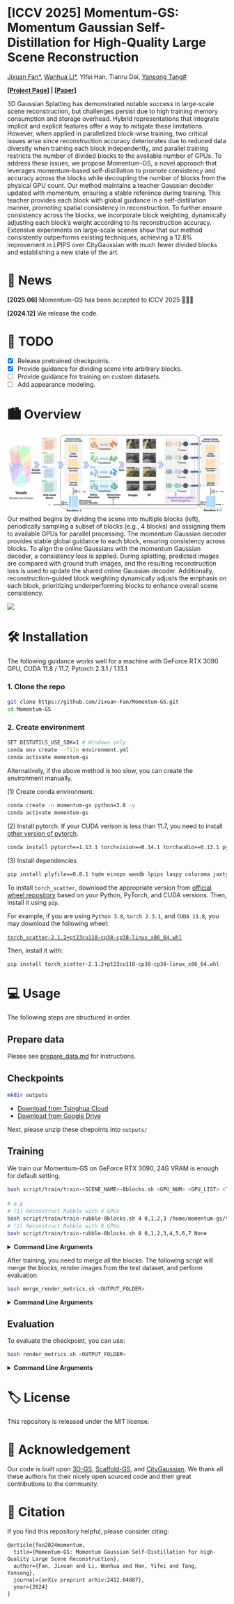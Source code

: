 # [ICCV 2025] Momentum-GS: Momentum Gaussian Self-Distillation for High-Quality Large Scene Reconstruction

[Jixuan Fan*](https://jixuan-fan.github.io/), [Wanhua Li*](https://li-wanhua.github.io/), Yifei Han, Tianru Dai, [Yansong Tang#](https://andytang15.github.io/)

**[[Project Page](https://jixuan-fan.github.io/Momentum-GS_Page/)] | [[Paper](https://arxiv.org/abs/2412.04887)]**

3D Gaussian Splatting has demonstrated notable success in large-scale scene reconstruction, but challenges persist due to high training memory consumption and storage overhead.
Hybrid representations that integrate implicit and explicit features offer a way to mitigate these limitations.
However, when applied in parallelized block-wise training, two critical issues arise since reconstruction accuracy deteriorates due to reduced data diversity when training each block independently, and parallel training restricts the number of divided blocks to the available number of GPUs.
To address these issues, we propose Momentum-GS, a novel approach that leverages momentum-based self-distillation to promote consistency and accuracy across the blocks while decoupling the number of blocks from the physical GPU count.
Our method maintains a teacher Gaussian decoder updated with momentum, ensuring a stable reference during training. This teacher provides each block with global guidance in a self-distillation manner, promoting spatial consistency in reconstruction.
To further ensure consistency across the blocks, we incorporate block weighting, dynamically adjusting each block’s weight according to its reconstruction accuracy.
Extensive experiments on large-scale scenes show that our method consistently outperforms existing techniques, achieving a 12.8\% improvement in LPIPS over CityGaussian with much fewer divided blocks and establishing a new state of the art.

# 📰 News
**[2025.06]** Momentum-GS has been accepted to ICCV 2025 🎉🎉🎉

**[2024.12]** We release the code.


# 📝 TODO
- [x] Release pretrained checkpoints.
- [x] Provide guidance for dividing scene into arbitrary blocks.
- [ ] Provide guidance for training on custom datasets.
- [ ] Add appearance modeling.

# 🏙️ Overview
![](docs/pipeline_final.png)
Our method begins by dividing the scene into multiple blocks (left), periodically sampling a subset of blocks (e.g., 4 blocks) and assigning them to available GPUs for parallel processing. The momentum Gaussian decoder provides stable global guidance to each block, ensuring consistency across blocks. To align the online Gaussians with the momentum Gaussian decoder, a consistency loss is applied. During splatting, predicted images are compared with ground truth images, and the resulting reconstruction loss is used to update the shared online Gaussian decoder. Additionally, reconstruction-guided block weighting dynamically adjusts the emphasis on each block, prioritizing underperforming blocks to enhance overall scene consistency.

![](docs/comparison.png)


# 🛠️ Installation

The following guidance works well for a machine with GeForce RTX 3090 GPU, CUDA 11.8 / 11.7, Pytorch 2.3.1 / 1.13.1 

### 1. Clone the repo

```bash
git clone https://github.com/Jixuan-Fan/Momentum-GS.git
cd Momentum-GS
```

### 2. Create environment
```bash
SET DISTUTILS_USE_SDK=1 # Windows only
conda env create --file environment.yml
conda activate momentum-gs
```
Alternatively, if the above method is too slow, you can create the environment manually.

(1) Create conda environment. 
```bash
conda create -n momentum-gs python=3.8 -y
conda activate momentum-gs
```
(2) Install pytorch. If your CUDA verison is less than 11.7, you need to install [other version of pytorch](https://pytorch.org/get-started/previous-versions/).  
```bash
conda install pytorch==1.13.1 torchvision==0.14.1 torchaudio==0.13.1 pytorch-cuda=11.7 -c pytorch -c nvidia -y
```

(3) Install dependencies
```bash
pip install plyfile==0.8.1 tqdm einops wandb lpips laspy colorama jaxtyping opencv-python matplotlib ipykernel submodules/diff-gaussian-rasterization submodules/simple-knn
```
To install `torch_scatter`, download the appropriate version from [official wheel repository](https://pytorch-geometric.com/whl/) based on your Python, PyTorch, and CUDA versions. Then, install it using `pip`.

For example, if you are using `Python 3.8`, `torch 2.3.1`, and `CUDA 11.8`, you may download the following wheel:

[`torch_scatter-2.1.2+pt23cu118-cp38-cp38-linux_x86_64.whl`](https://data.pyg.org/whl/torch-2.3.0%2Bcu118/torch_scatter-2.1.2%2Bpt23cu118-cp38-cp38-linux_x86_64.whl)

Then, install it with:

```bash
pip install torch_scatter-2.1.2+pt23cu118-cp38-cp38-linux_x86_64.whl
```



# 💻 Usage

The following steps are structured in order.

## Prepare data

Please see [prepare_data.md](docs/prepare_data.md) for instructions. 

 
## Checkpoints

```bash
mkdir outputs
```

+ [Download from Tsinghua Cloud](https://cloud.tsinghua.edu.cn/d/8cf9ae5b1a2045a6993b/)
+ [Download from Google Drive](https://drive.google.com/drive/folders/1uknG0XSEHXuQfoCZNr1AGcqNGSskVNgc?usp=drive_link)


Next, please unzip these chepoints into `outputs/`



## Training
We train our Momentum-GS on GeForce RTX 3090, 24G VRAM is enough for default setting.

```bash
bash script/train/train-<SCENE_NAME>-8blocks.sh <GPU_NUM> <GPU_LIST> <TMP_DIR>

# e.g.
# (1) Reconstruct Rubble with 4 GPUs
bash script/train/train-rubble-8blocks.sh 4 0,1,2,3 /home/momentum-gs/tmp
# (2) Reconstruct Rubble with 8 GPUs
bash script/train/train-rubble-8blocks.sh 8 0,1,2,3,4,5,6,7 None
```
<details>
<summary><span style="font-weight: bold;">Command Line Arguments</span></summary>

  #### \<SCENE_NAME\>
  Support `building`, `rubble`, `residence`, `sciart`, and `matrixcity`.


  #### \<GPU_NUM\>
  The number of GPUs (e.g., `4`). Note that the default number of divided blocks is `8`, and the number of blocks must be divisible by `GPU_NUM`. Therefore, in the default setting, `GPU_NUM` must be one of the following values: `[1, 2, 4, 8]`.


  #### \<GPU_LIST\>
  ID(s) of the used GPUs (e.g., `0,1,2,3` for `GPU_NUM=4`).


  #### \<TMP_DIR\>
  If `GPU_NUM == BLOCK_NUM`, you can set this as `None`. If `GPU_NUM < BLOCK_NUM`, please specify a temporary folder (e.g., `/home/momentum-gs/tmp`).

  Each GPU will only reconstruct one block simultaneously, while the other blocks must be temporarily stored on the disk. **Note**: It is essential to choose a solid-state drive (SSD) with fast read and write speeds (> 1GB/s), HDD are strongly discouraged. 
  
  As for why the blocks are moved to disk instead of memory, we found that transferring them to memory causes unknown issues that result in a decline in reconstruction quality. Despite our best efforts and numerous attempts with various methods, we could not resolve the problem. If you have a solution, please let me know! 
</details>


After training, you need to merge all the blocks. The following script will merge the blocks, render images from the test dataset, and perform evaluation.
```bash
bash merge_render_metrics.sh <OUTPUT_FOLDER>
```
<details>
<summary><span style="font-weight: bold;">Command Line Arguments</span></summary>

  #### \<OUTPUT_FOLDER\>
  Path where the trained model should be stored (```output/<dataset>/<scene>/train/<exp_name>/<time>``` by default).
</details>



## Evaluation
To evaluate the checkpoint, you can use:
```bash
bash render_metrics.sh <OUTPUT_FOLDER>
```
<details>
<summary><span style="font-weight: bold;">Command Line Arguments</span></summary>

  #### \<OUTPUT_FOLDER\>
  Path where the trained model should be stored (```output/<dataset>/<scene>/...``` by default).
</details>


# 🏷️ License
This repository is released under the MIT license.

# 🙏 Acknowledgement

Our code is built upon [3D-GS](https://github.com/graphdeco-inria/gaussian-splatting),  [Scaffold-GS](https://github.com/city-super/Scaffold-GS), and [CityGaussian](https://github.com/DekuLiuTesla/CityGaussian). We thank all these authors for their nicely open sourced code and their great contributions to the community.

# 🥰 Citation
If you find this repository helpful, please consider citing:

```
@article{fan2024momentum,
  title={Momentum-GS: Momentum Gaussian Self-Distillation for High-Quality Large Scene Reconstruction},
  author={Fan, Jixuan and Li, Wanhua and Han, Yifei and Tang, Yansong},
  journal={arXiv preprint arXiv:2412.04887},
  year={2024}
}
```
